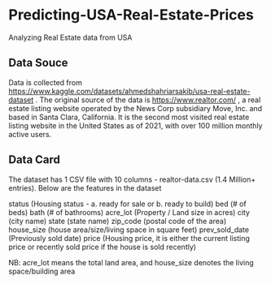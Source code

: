 # Predicting-USA-Real-Estate-Prices
Analyzing Real Estate data from USA

## Data Souce
Data is collected from https://www.kaggle.com/datasets/ahmedshahriarsakib/usa-real-estate-dataset . The original source of the data is https://www.realtor.com/ , a real estate listing website operated by the News Corp subsidiary Move, Inc. and based in Santa Clara, California. It is the second most visited real estate listing website in the United States as of 2021, with over 100 million monthly active users.

## Data Card
The dataset has 1 CSV file with 10 columns - realtor-data.csv (1.4 Million+ entries). Below are the features in the dataset

status (Housing status - a. ready for sale or b. ready to build)
bed (# of beds)
bath (# of bathrooms)
acre_lot (Property / Land size in acres)
city (city name)
state (state name)
zip_code (postal code of the area)
house_size (house area/size/living space in square feet)
prev_sold_date (Previously sold date)
price (Housing price, it is either the current listing price or recently sold price if the house is sold recently)

NB: acre_lot means the total land area, and house_size denotes the living space/building area
